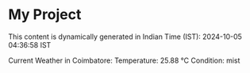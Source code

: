 # My Project

This content is dynamically generated in Indian Time (IST): 2024-10-05 04:36:58 IST


Current Weather in Coimbatore:
Temperature: 25.88 °C
Condition: mist
